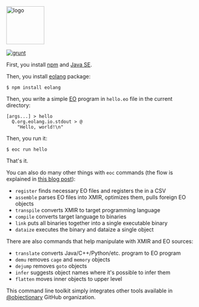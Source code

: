 <img alt="logo" src="https://www.objectionary.com/cactus.svg" height="100px" />

[![grunt](https://github.com/objectionary/eoc/actions/workflows/grunt.yml/badge.svg)](https://github.com/objectionary/eoc/actions/workflows/grunt.yml)

First, you install [npm](https://docs.npmjs.com/downloading-and-installing-node-js-and-npm)
and [Java SE](https://www.oracle.com/java/technologies/downloads/).

Then, you install [eolang](https://www.npmjs.com/package/eolang) package:

```
$ npm install eolang
```

Then, you write a simple [EO](https://www.eolang.org) program in `hello.eo` file
in the current directory:

```
[args...] > hello
  Q.org.eolang.io.stdout > @
    "Hello, world!\n"
```

Then, you run it:

```
$ eoc run hello
```

That's it.

You can also do many other things with `eoc` commands
(the flow is explained in [this blog post](https://www.yegor256.com/2021/10/21/objectionary.html)):

  * `register` finds necessary EO files and registers the in a CSV
  * `assemble` parses EO files into XMIR, optimizes them, pulls foreign EO objects
  * `transpile` converts XMIR to target programming language
  * `compile` converts target language to binaries
  * `link` puts all binaries together into a single executable binary
  * `dataize` executes the binary and dataize a single object

There are also commands that help manipulate with XMIR and EO sources:

  * `translate` converts Java/C++/Python/etc. program to EO program
  * `demu` removes `cage` and `memory` objects
  * `dejump` removes `goto` objects
  * `infer` suggests object names where it's possible to infer them
  * `flatten` moves inner objects to upper level

This command line toolkit simply integrates other tools available in
[@objectionary](https://github.com/objectionary) GitHub organization.
